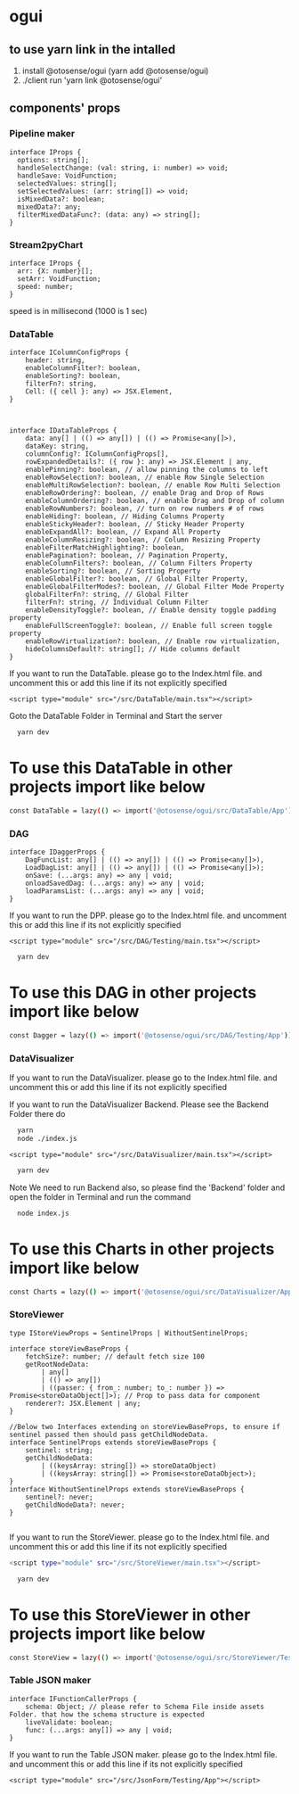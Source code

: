 # ogui

## to use yarn link in the intalled 
1. install @otosense/ogui (yarn add @otosense/ogui)
2. ./client run 'yarn link @otosense/ogui'

## components' props

### Pipeline maker
```
interface IProps {
  options: string[];
  handleSelectChange: (val: string, i: number) => void;
  handleSave: VoidFunction;
  selectedValues: string[];
  setSelectedValues: (arr: string[]) => void;
  isMixedData?: boolean;
  mixedData?: any;
  filterMixedDataFunc?: (data: any) => string[];
}
```
### Stream2pyChart
```
interface IProps {
  arr: {X: number}[];
  setArr: VoidFunction;
  speed: number;
}
```
speed is in millisecond (1000 is 1 sec)


### DataTable

```
interface IColumnConfigProps {
    header: string,
    enableColumnFilter?: boolean,
    enableSorting?: boolean,
    filterFn?: string,
    Cell: ({ cell }: any) => JSX.Element,
}



interface IDataTableProps {
    data: any[] | (() => any[]) | (() => Promise<any[]>),
    dataKey: string,
    columnConfig?: IColumnConfigProps[],
    rowExpandedDetails?: ({ row }: any) => JSX.Element | any,
    enablePinning?: boolean, // allow pinning the columns to left
    enableRowSelection?: boolean, // enable Row Single Selection
    enableMultiRowSelection?: boolean, // enable Row Multi Selection
    enableRowOrdering?: boolean, // enable Drag and Drop of Rows
    enableColumnOrdering?: boolean, // enable Drag and Drop of column
    enableRowNumbers?: boolean, // turn on row numbers # of rows
    enableHiding?: boolean, // Hiding Columns Property
    enableStickyHeader?: boolean, // Sticky Header Property
    enableExpandAll?: boolean, // Expand All Property
    enableColumnResizing?: boolean, // Column Resizing Property
    enableFilterMatchHighlighting?: boolean,
    enablePagination?: boolean, // Pagination Property,
    enableColumnFilters?: boolean, // Column Filters Property
    enableSorting?: boolean, // Sorting Property
    enableGlobalFilter?: boolean, // Global Filter Property,
    enableGlobalFilterModes?: boolean, // Global Filter Mode Property
    globalFilterFn?: string, // Global Filter
    filterFn?: string, // Individual Column Filter
    enableDensityToggle?: boolean, // Enable density toggle padding property
    enableFullScreenToggle?: boolean, // Enable full screen toggle property
    enableRowVirtualization?: boolean, // Enable row virtualization,
    hideColumnsDefault?: string[]; // Hide columns default
}

```
If you want to run the DataTable. please go to the Index.html file. and uncomment this or add this line if its not explicitly specified
```
<script type="module" src="/src/DataTable/main.tsx"></script>
```

Goto the DataTable Folder in Terminal and Start the server
```bash
  yarn dev
```

# To use this DataTable in  other projects import like below

```bash
const DataTable = lazy(() => import('@otosense/ogui/src/DataTable/App'));
```

### DAG

```
interface IDaggerProps {
    DagFuncList: any[] | (() => any[]) | (() => Promise<any[]>),
    LoadDagList: any[] | (() => any[]) | (() => Promise<any[]>);
    onSave: (...args: any) => any | void;
    onloadSavedDag: (...args: any) => any | void;
    loadParamsList: (...args: any) => any | void;
}

```

If you want to run the DPP. please go to the Index.html file. and uncomment this or add this line if its not explicitly specified
```
<script type="module" src="/src/DAG/Testing/main.tsx"></script>
```

```bash
  yarn dev
```

# To use this DAG in  other projects import like below

```bash 
const Dagger = lazy(() => import('@otosense/ogui/src/DAG/Testing/App'));
```

### DataVisualizer
If you want to run the DataVisualizer. please go to the Index.html file. and uncomment this or add this line if its not explicitly specified

If you want to run the DataVisualizer Backend. Please see the Backend Folder there do 

```bash
  yarn 
  node ./index.js
```

```
<script type="module" src="/src/DataVisualizer/main.tsx"></script>
```

```bash
  yarn dev
```

Note We need to run Backend also, so please find the 'Backend' folder and open the folder in Terminal and run the command

```bash
  node index.js
```

# To use this Charts in  other projects import like below

```bash
const Charts = lazy(() => import('@otosense/ogui/src/DataVisualizer/App'));
```



### StoreViewer

```
type IStoreViewProps = SentinelProps | WithoutSentinelProps;

interface storeViewBaseProps {
	fetchSize?: number; // default fetch size 100
	getRootNodeData:
		| any[]
		| (() => any[])
		| ((passer: { from_: number; to_: number }) => Promise<storeDataObject[]>); // Prop to pass data for component
	renderer?: JSX.Element | any;
}

//Below two Interfaces extending on storeViewBaseProps, to ensure if sentinel passed then should pass getChildNodeData.
interface SentinelProps extends storeViewBaseProps {
	sentinel: string;
	getChildNodeData:
		| ((keysArray: string[]) => storeDataObject)
		| ((keysArray: string[]) => Promise<storeDataObject>);
}
interface WithoutSentinelProps extends storeViewBaseProps {
	sentinel?: never;
	getChildNodeData?: never;
}


```
If you want to run the StoreViewer. please go to the Index.html file. and uncomment this or add this line if its not explicitly specified
```bash
<script type="module" src="/src/StoreViewer/main.tsx"></script>
```

```bash
  yarn dev
```

# To use this StoreViewer in  other projects import like below

```bash
const StoreView = lazy(() => import('@otosense/ogui/src/StoreViewer/Testing/App'));
```

### Table JSON maker
```
interface IFunctionCallerProps {
    schema: Object; // please refer to Schema File inside assets Folder. that how the schema structure is expected 
    liveValidate: boolean;
    func: (...args: any[]) => any | void;
}
```

If you want to run the Table JSON maker. please go to the Index.html file. and uncomment this or add this line if its not explicitly specified
```
<script type="module" src="/src/JsonForm/Testing/App"></script>
